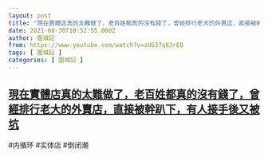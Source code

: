 ```yaml
---
layout: post
title: "現在實體店真的太難做了，老百姓都真的沒有錢了，曾經排行老大的外賣店，直接被幹趴下，有人接手後又被坑"
date: 2021-08-30T10:52:55.000Z
author: 圍城記
from: https://www.youtube.com/watch?v=zUG37q8JrEQ
tags: [ 圍城記 ]
categories: [ 圍城記 ]
---
```

<!--1630320775000-->
[現在實體店真的太難做了，老百姓都真的沒有錢了，曾經排行老大的外賣店，直接被幹趴下，有人接手後又被坑](https://www.youtube.com/watch?v=zUG37q8JrEQ)
------

<div>
#内循环 #实体店 #倒闭潮
</div>
